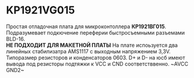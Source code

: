 # KP1921VG015
Простая отладочная плата для микроконтоллера **КР1921ВГ015**. Подразумевает подкючение переферии быстросъемными разъемами BLD-16.  
**НЕ ПОДХОДИТ ДЛЯ МАКЕТНОЙ ПЛАТЫ**
На плате испоьзуется два линейных стабилизатра AMS1117 с выходным напряжением 3,3V.
Типоразмер резисторов и конденсаторов 0603.
D+ и D- на юсб имеют вывода под резисторы подтяжки к VCC и CND соответстввенно.
~AVCC GND2~
